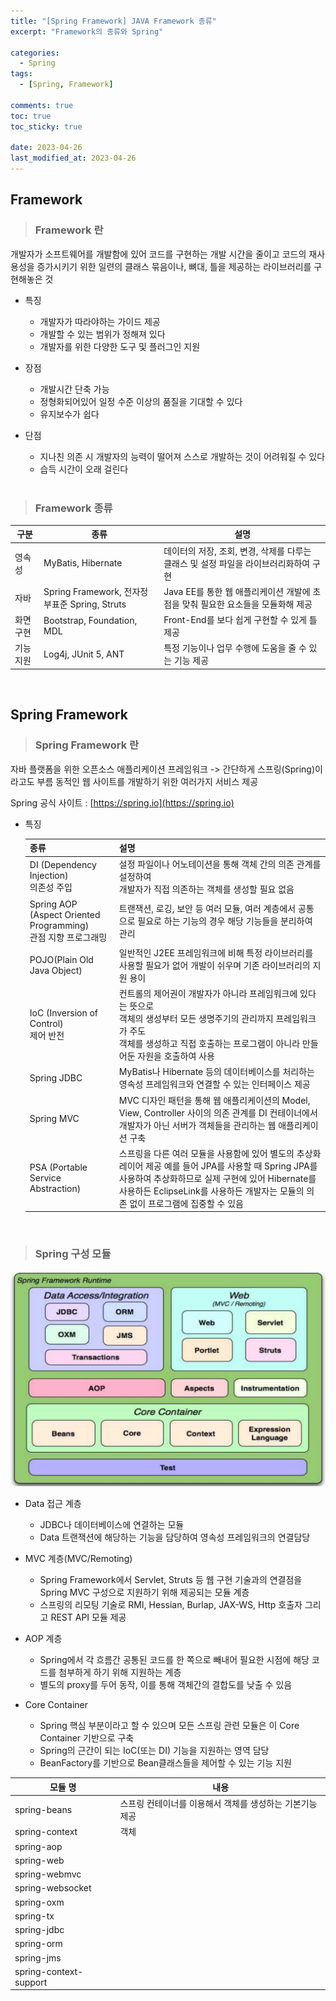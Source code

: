 ```yaml
---
title: "[Spring Framework] JAVA Framework 종류"
excerpt: "Framework의 종류와 Spring"

categories:
  - Spring
tags:
  - [Spring, Framework]

comments: true
toc: true
toc_sticky: true

date: 2023-04-26
last_modified_at: 2023-04-26
---
```


## Framework

> ### Framework 란

개발자가 소프트웨어를 개발함에 있어 코드를 구현하는 개발 시간을 줄이고 코드의 재사용성을 증가시키기 위한 일련의 클래스 묶음이나, 뼈대, 틀을 제공하는 라이브러리를 구현해놓은 것

- 특징

  - 개발자가 따라야하는 가이드 제공
  - 개발할 수 있는 범위가 정해져 있다
  - 개발자를 위한 다양한 도구 및 플러그인 지원

- 장점

  - 개발시간 단축 가능
  - 정형화되어있어 일정 수준 이상의 품질을 기대할 수 있다
  - 유지보수가 쉽다

- 단점

  - 지나친 의존 시 개발자의 능력이 떨어져 스스로 개발하는 것이 어려워질 수 있다
  - 습득 시간이 오래 걸린다

  <br>

> ### Framework 종류

| 구분      | 종류                                          | 설명                                                                                 |
| --------- | --------------------------------------------- | ------------------------------------------------------------------------------------ |
| 영속성    | MyBatis, Hibernate                            | 데이터의 저장, 조회, 변경, 삭제를 다루는 클래스 및 설정 파일을 라이브러리화하여 구현 |
| 자바      | Spring Framework, 전자정부표준 Spring, Struts | Java EE를 통한 웹 애플리케이션 개발에 초점을 맞춰 필요한 요소들을 모듈화해 제공      |
| 화면구현  | Bootstrap, Foundation, MDL                    | Front-End를 보다 쉽게 구현할 수 있게 틀 제공                                         |
| 기능 지원 | Log4j, JUnit 5, ANT                           | 특정 기능이나 업무 수행에 도움을 줄 수 있는 기능 제공                                |

  <br>

## Spring Framework

> ### Spring Framework 란

자바 플랫폼을 위한 오픈소스 애플리케이션 프레임워크
-> 간단하게 스프링(Spring)이라고도 부름
동적인 웹 사이트를 개발하기 위한 여러가지 서비스 제공

Spring 공식 사이트 : [https://spring.io](https://spring.io)

- 특징

  | 종류                                                             | 설명                                                                                                                                                                                                                                            |
  | ---------------------------------------------------------------- | ----------------------------------------------------------------------------------------------------------------------------------------------------------------------------------------------------------------------------------------------- |
  | DI (Dependency Injection)<br>의존성 주입                         | 설정 파일이나 어노테이션을 통해 객체 간의 의존 관계를 설정하여<br>개발자가 직접 의존하는 객체를 생성할 필요 없음                                                                                                                                |
  | Spring AOP (Aspect Oriented Programming)<br>관점 지향 프로그래밍 | 트랜잭션, 로깅, 보안 등 여러 모듈, 여러 계층에서 공통으로 필요로 하는 기능의 경우 해당 기능들을 분리하여 관리                                                                                                                                   |
  | POJO(Plain Old Java Object)                                      | 일반적인 J2EE 프레임워크에 비해 특정 라이브러리를 사용할 필요가 없어 개발이 쉬우며 기존 라이브러리의 지원 용이                                                                                                                                  |
  | IoC (Inversion of Control)<br>제어 반전                          | 컨트롤의 제어권이 개발자가 아니라 프레임워크에 있다는 뜻으로<br>객체의 생성부터 모든 생명주기의 관리까지 프레임워크가 주도<br>객체를 생성하고 직접 호출하는 프로그램이 아니라 만들어둔 자원을 호출하여 사용                                     |
  | Spring JDBC                                                      | MyBatis나 Hibernate 등의 데이터베이스를 처리하는 영속성 프레임워크와 연결할 수 있는 인터페이스 제공                                                                                                                                             |
  | Spring MVC                                                       | MVC 디자인 패턴을 통해 웹 애플리케이션의 Model, View, Controller 사이의 의존 관계를 DI 컨테이너에서 개발자가 아닌 서버가 객체들을 관리하는 웹 애플리케이션 구축                                                                                 |
  | PSA (Portable Service Abstraction)                               | 스프링을 다른 여러 모듈을 사용함에 있어 별도의 추상화 레이어 제공 예를 들어 JPA를 사용할 때 Spring JPA를 사용하여 추상화하므로 실제 구현에 있어 Hibernate를 사용하든 EclipseLink를 사용하든 개발자는 모듈의 의존 없이 프로그램에 집중할 수 있음 |

<br>

> ### Spring 구성 모듈

<p align="center">
  <img width="calc(100% - #{$right-sidebar-width-narrow})" height="auto" src="/assets/images/springFramework.png">
</p>

- Data 접근 계층

  - JDBC나 데이터베이스에 연결하는 모듈
  - Data 트랜잭션에 해당하는 기능을 담당하여 영속성 프레임워크의 연결담당

- MVC 계층(MVC/Remoting)

  - Spring Framework에서 Servlet, Struts 등 웹 구현 기술과의 연결점을 Spring MVC 구성으로 지원하기 위해 제공되는 모듈 계층
  - 스프링의 리모팅 기술로 RMI, Hessian, Burlap, JAX-WS, Http 호출자 그리고 REST API 모듈 제공

- AOP 계층

  - Spring에서 각 흐름간 공통된 코드를 한 쪽으로 빼내어 필요한 시점에 해당 코드를 첨부하게 하기 위해 지원하는 계층
  - 별도의 proxy를 두어 동작, 이를 통해 객체간의 결합도를 낮출 수 있음

- Core Container
  - Spring 핵심 부분이라고 할 수 있으며 모든 스프링 관련 모듈은 이 Core Container 기반으로 구축
  - Spring의 근간이 되는 IoC(또는 DI) 기능을 지원하는 영역 담당
  - BeanFactory를 기반으로 Bean클래스들을 제어할 수 있는 기능 지원

| 모듈 명                | 내용                                                     |
| ---------------------- | -------------------------------------------------------- |
| spring-beans           | 스프링 컨테이너를 이용해서 객체를 생성하는 기본기능 제공 |
| spring-context         | 객체                                                     |
| spring-aop             |                                                          |
| spring-web             |                                                          |
| spring-webmvc          |                                                          |
| spring-websocket       |                                                          |
| spring-oxm             |                                                          |
| spring-tx              |                                                          |
| spring-jdbc            |                                                          |
| spring-orm             |                                                          |
| spring-jms             |                                                          |
| spring-context-support |                                                          |
